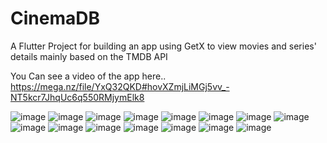 # CinemaDB
A Flutter Project for building an app using GetX to view movies and series' details mainly based on the TMDB API

You Can see a video of the app here.. https://mega.nz/file/YxQ32QKD#hovXZmjLiMGj5vv_-NT5kcr7JhqUc6q550RMjymElk8


![image](https://raw.github.com/Sayed1199/CinemaDB/main/Screenshots/vlcsnap-2022-07-26-02h43m58s021.png)
![image](https://github.com/Sayed1199/CinemaDB/main/Screenshots/vlcsnap-2022-07-26-02h44m03s213.png)
![image](https://raw.github.com/Sayed1199/CinemaDB/main/Screenshots/vlcsnap-2022-07-26-02h44m10s663.png)
![image](https://raw.github.com/Sayed1199/CinemaDB/main/Screenshots/vlcsnap-2022-07-26-02h44m28s980.png)
![image](https://raw.github.com/Sayed1199/CinemaDB/main/Screenshots/vlcsnap-2022-07-26-02h44m32s085.png)
![image](https://raw.github.com/Sayed1199/CinemaDB/main/Screenshots/vlcsnap-2022-07-26-02h44m43s588.png)
![image](https://raw.github.com/Sayed1199/CinemaDB/main/Screenshots/vlcsnap-2022-07-26-02h45m27s212.png)
![image](https://raw.github.com/Sayed1199/CinemaDB/main/Screenshots/vlcsnap-2022-07-26-02h44m59s188.png)
![image](https://raw.github.com/Sayed1199/CinemaDB/main/Screenshots/vlcsnap-2022-07-26-02h45m02s486.png)
![image](https://raw.github.com/Sayed1199/CinemaDB/main/Screenshots/vlcsnap-2022-07-26-02h46m05s323.png)
![image](https://raw.github.com/Sayed1199/CinemaDB/main/Screenshots/vlcsnap-2022-07-26-02h46m30s677.png)
![image](https://raw.github.com/Sayed1199/CinemaDB/main/Screenshots/vlcsnap-2022-07-26-02h47m36s963.png)
![image](https://raw.github.com/Sayed1199/CinemaDB/main/Screenshots/vlcsnap-2022-07-26-02h47m46s908.png)
![image](https://raw.github.com/Sayed1199/CinemaDB/main/Screenshots/vlcsnap-2022-07-26-02h46m48s316.png)
![image](https://raw.github.com/Sayed1199/CinemaDB/main/Screenshots/vlcsnap-2022-07-26-02h48m11s343.png)


